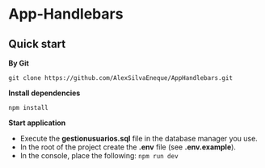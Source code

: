 # App-Handlebars

Quick start
-------------

**By Git**

`git clone https://github.com/AlexSilvaEneque/AppHandlebars.git`

**Install dependencies**

`npm install`

**Start application**

- Execute the **gestionusuarios.sql** file in the database manager you use.
- In the root of the project create the **.env** file (see **.env.example**).
- In the console, place the following:   `npm run dev`